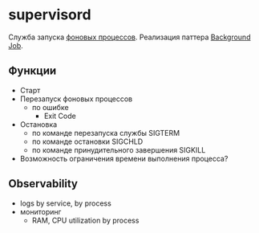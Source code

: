 # supervisord

Служба запуска [фоновых процессов](http://supervisord.org/introduction.html).
Реализация паттера [Background Job](../../arch/pattern/background.job.md).

## Функции

- Старт
- Перезапуск фоновых процессов 
	- по ошибке
		- Exit Code
- Остановка
	- по команде перезапуска службы SIGTERM 
	- по команде остановки SIGCHLD 
	- по команде принудительного завершения SIGKILL
- Возможность ограничения времени выполнения процесса?

## Observability

- logs by service, by process
- мониторинг
	- RAM, CPU utilization by process